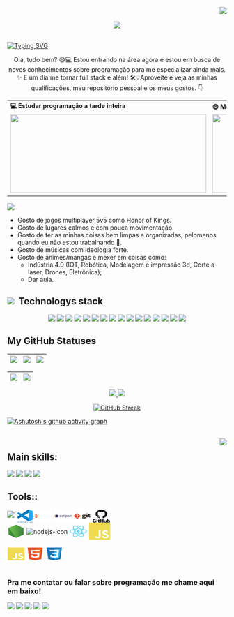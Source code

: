<img align="right" src="https://komarev.com/ghpvc/?username=alexx-pereira&color=2654FF&abbreviated=true&style=flat-square"><br>
<div align="center">
  <a href="https://github.com/alexx-pereira">
    <img align="center" src="https://raw.githubusercontent.com/gist/alexx-pereira/d3a956e8ad653734888818b163e97e68/raw/1e541c3ad996acb4ef1c1855151e47988fac6391/decoretion-github.svg" ">
  </a>
</div>
<br>

[![Typing SVG](https://readme-typing-svg.herokuapp.com?font=Fira+Code&weight=1000&size=50&duration=4000&pause=1000&color=ffffff&center=true&vCenter=true&random=false&width=1000&lines=HELLO%2C+My+name+is+José+Alex+:%29;I'm+17+years+old;I+am+Brazilian;I'm+a+computer+science+student+:%29)](https://git.io/typing-svg)

<p align="center">Olá, tudo bem? 😄💻 Estou entrando na área agora e estou em busca de novos conhecimentos sobre programação para me especializar ainda mais. ✨ E um dia me tornar full stack e além! 🛠️💡Aproveite e veja as minhas qualificações, meu repositório pessoal e os meus gostos. 👇 </p>

<div align="center">
  <table>
    <tr>
      <td><b>💻 Estudar programação a tarde inteira</b></td>
      <td><b>😄 Me divertir no tempo livre</b></td>
    </tr>
    <tr>
      <td><img src="https://res.cloudinary.com/practicaldev/image/fetch/s--yH1__SZq--/c_limit%2Cf_auto%2Cfl_progressive%2Cq_auto%2Cw_775/https://dev-to-uploads.s3.amazonaws.com/uploads/articles/ytshyt5ieabbodlgx2gr.png" width="450px" height="180px"></td>
      <td><img src="https://giffiles.alphacoders.com/219/219969.gif" width="450px" height="180px"> </td>
    </tr>
  </table>
</div>

<img align="center" src="https://raw.githubusercontent.com/gist/alexx-pereira/55a05646910e390ccb1e3cfb08bd13d3/raw/1c7c236c1c6645f1a3460ba9857d42727b70245e/decoration-github2.svg">

- Gosto de jogos multiplayer 5v5 como Honor of Kings.
- Gosto de lugares calmos e com pouca movimentação.
- Gosto de ter as minhas coisas bem limpas e organizadas, pelomenos quando eu não estou trabalhando 🤣.
- Gosto de músicas com ideologia forte.
- Gosto de animes/mangas e mexer em coisas como:
   - Indústria 4.0 (IOT, Robótica, Modelagem e impressão 3d, Corte a laser, Drones, Eletrônica);
   - Dar aula.

## <img src="https://raw.githubusercontent.com/kaueMarques/kaueMarques/master/hi.gif" height="30px"> &nbsp;Technologys stack

<div align="center">
  <!-- Python --> <img src="https://img.shields.io/badge/Python-14354C?style=for-the-badge&logo=python&logoColor=white">
  <!-- JavaScript --> <img src="https://img.shields.io/badge/JavaScript-F7DF1E?style=for-the-badge&logo=javascript&logoColor=black">
  <!-- HTML --> <img src="https://img.shields.io/badge/HTML5-E34F26?style=for-the-badge&logo=html5&logoColor=white">
  <!-- CSS --> <img src="https://img.shields.io/badge/CSS3-1572B6?style=for-the-badge&logo=css3&logoColor=white">
  <!-- Node.js --> <img src="https://img.shields.io/badge/Node.js-43853D?style=for-the-badge&logo=node.js&logoColor=white">
  <!-- Java --> <img src="https://img.shields.io/badge/Java-ED8B00?style=for-the-badge&logo=openjdk&logoColor=white">
  <!-- Bootstrap --> <img src="https://img.shields.io/badge/Bootstrap-563D7C?style=for-the-badge&logo=bootstrap&logoColor=white">
  <!-- Canva --> <img src="https://img.shields.io/badge/Canva-%2300C4CC.svg?&style=for-the-badge&logo=Canva&logoColor=white">
  <!-- Figma --> <img src="https://img.shields.io/badge/Figma-F24E1E?style=for-the-badge&logo=figma&logoColor=white">
  <!-- Arduino IDE --> <img src="https://img.shields.io/badge/Arduino_IDE-00979D?style=for-the-badge&logo=arduino&logoColor=white">
  <!-- SQL --> <img src="https://img.shields.io/badge/Microsoft%20SQL%20Server-CC2927?style=for-the-badge&logo=microsoft%20sql%20server&logoColor=white">
  <!-- Eclipse --> <img src="https://img.shields.io/badge/Eclipse-2C2255?style=for-the-badge&logo=eclipse&logoColor=white">
  <!-- Google Chits --> <img src="https://img.shields.io/badge/Google%20Sheets-34A853?style=for-the-badge&logo=google-sheets&logoColor=white">
  <!-- Git --> <img src="https://img.shields.io/badge/GIT-E44C30?style=for-the-badge&logo=git&logoColor=white">
  <!-- Git Hub--> <img src="https://img.shields.io/badge/-GitHub-62C7C9?style=for-the-badge&logo=github&labelColor=62C7C9">
  <!-- Visual Studio Code--> <img src="https://img.shields.io/badge/-Visual%20Studio%20Code-6420FF?style=for-the-badge&logo=visual-studio-code&logoColor=white&labelColor=6420FF">
  <br>
</div>

## My GitHub Statuses

| ![](http://github-profile-summary-cards.vercel.app/api/cards/stats?username=alexx-pereira&theme=algolia) | ![](http://github-profile-summary-cards.vercel.app/api/cards/repos-per-language?username=alexx-pereira&theme=algolia) | ![](http://github-profile-summary-cards.vercel.app/api/cards/most-commit-language?username=andreinaoliveira&theme=tokyonight) |
| :-: | :-: | :-: |

| ![](http://github-profile-summary-cards.vercel.app/api/cards/profile-details?username=alexx-pereira&theme=algolia) | ![](https://github-readme-streak-stats.herokuapp.com/?user=andreinaoliveira&theme=tokyonight&hide_border=true&date_format=M%20j%5B%2C%20Y%5D&background=1A1B27&stroke=35AFA3&ring=BF91F3&fire=BF91F3&currStreakNum=BF91F3&sideNums=BF91F3&currStreakLabel=BF91F3&sideLabels=BF91F3&dates=35AFA3) |
| :-: | :-: |









<div align="center">
  <a href="https://github.com/duribeiro">
    <img height="205em" src="https://github-readme-stats.vercel.app/api?username=alexx-pereira&show_icons=true&theme=radical&hide_border=false&show_owner=true"/>
    <img height="205em" src="https://github-readme-stats.vercel.app/api/top-langs/?username=alexx-pereira&theme=dracula&hide_border=false&&layout=compact"/>
  </a>
</div>

<div align="center">
 
[![GitHub Streak](https://github-readme-streak-stats.herokuapp.com?user=alexx-pereira&theme=windows-dark&locale=pt_BR&date_format=n%2Fj%5B%2FY%5D&card_width=1000)](https://git.io/streak-stats)

</div>


[![Ashutosh's github activity graph](https://github-readme-activity-graph.vercel.app/graph?username=alexx-pereira&bg_color=0d1117&color=36BCF7&line=1D5570&point=38B6FF&area=true&hide_border=true)](https://github.com/ashutosh00710/github-readme-activity-graph)



<div  align="left"> 
  <div style="display: inline_block"><br>

   <img align="right" height="590em" src="https://raw.githubusercontent.com/gist/alexx-pereira/fe606d23c1879116a6a5798f99840fe6/raw/8fe1c138604b9dddbffb865bdd142ddda7c301d2/alex-github-card.svg"/>
    <h2 align="left">Main skills: </h2>

   <a href="" target="_blank"><img src="https://img.shields.io/badge/HTML5-E34F26?style=for-the-badge&logo=html5&logoColor=white" target="_blank"></a>
   <a href="" target="_blank"><img src="https://img.shields.io/badge/CSS3-1572B6?style=for-the-badge&logo=css3&logoColor=white" target="_blank"></a>
   <a href="" target="_blank"><img src="https://img.shields.io/badge/-figma-366994?style=for-the-badge&logo=figma&labelColor=366994" target="_blank"></a>
   <a href="" target="_blank"><img src="https://img.shields.io/badge/Java-007396?style=for-the-badge&logo=java&logoColor=white" target="_blank"></a>
   <h2 align="left"> Tools:: </h2>
   <a href="" target="_blank"><img src="https://img.shields.io/badge/-Visual%20Studio%20Code-404137?style=for-the-badge&logo=visual-studio-code&logoColor=404137&labelColor=000000" target="_blank"></a>

   <img align="center" height="30" width="40" alt="Vs.Code" src="https://raw.githubusercontent.com/devicons/devicon/45200e3f2efe9e30a370be0504e97a8acf64bdd4/icons/vscode/vscode-original-wordmark.svg">
   <img align="center" height="30" width="40" alt="Replit" src="https://raw.githubusercontent.com/devicons/devicon/45200e3f2efe9e30a370be0504e97a8acf64bdd4/icons/replit/replit-original-wordmark.svg">
   <img align="center" height="30" width="40" alt="Eclipse" src="https://raw.githubusercontent.com/devicons/devicon/45200e3f2efe9e30a370be0504e97a8acf64bdd4/icons/eclipse/eclipse-original-wordmark.svg">
   <img align="center" height="30" width="40" alt="Git" src="https://raw.githubusercontent.com/devicons/devicon/45200e3f2efe9e30a370be0504e97a8acf64bdd4/icons/git/git-original-wordmark.svg">
   <img align="center" height="30" width="40" alt="GitHub" src="https://raw.githubusercontent.com/devicons/devicon/45200e3f2efe9e30a370be0504e97a8acf64bdd4/icons/github/github-original-wordmark.svg">
   </div>






<img align="center" height="30" width="40" alt="nodejs-icon" src="https://raw.githubusercontent.com/devicons/devicon/master/icons/nodejs/nodejs-original.svg">
    <img align="center" height="30" width="40" alt="nodejs-icon" src="https://raw.githubusercontent.com/jmnote/z-icons/master/svg/cpp.svg">

 <img align="center" height="30" width="40" alt="react-icon" src="https://raw.githubusercontent.com/devicons/devicon/master/icons/react/react-original.svg">




<img align="center" height="40" width="50" alt="js-icon"  src="https://raw.githubusercontent.com/devicons/devicon/master/icons/javascript/javascript-plain.svg">


    
<div style="display: inline_block"><br>
  <img align="center" alt="Js" height="30" width="40" src="https://raw.githubusercontent.com/devicons/devicon/master/icons/javascript/javascript-plain.svg">
  <img align="center" alt="HTML" height="30" width="40" src="https://raw.githubusercontent.com/devicons/devicon/master/icons/html5/html5-original.svg">
  <img align="center" alt="CSS" height="30" width="40" src="https://raw.githubusercontent.com/devicons/devicon/master/icons/css3/css3-original.svg">
 
</div>
 
<br>
 
### Pra me contatar ou falar sobre programação me chame aqui em baixo!
 
<div> 
  <a href="" target="_blank"><img src="https://img.shields.io/badge/YouTube-FF0000?style=for-the-badge&logo=youtube&logoColor=white" target="_blank"></a>
  <a href="" target="_blank"><img src="https://img.shields.io/badge/-Instagram-%23E4405F?style=for-the-badge&logo=instagram&logoColor=white" target="_blank"></a>
  <a href="" target="_blank"><img src="https://img.shields.io/badge/Discord-7289DA?style=for-the-badge&logo=discord&logoColor=white" target="_blank"></a> 
  <a href="mailto:jasp1@aluno.ifal.edu.br"><img src="https://img.shields.io/badge/-Gmail-%23333?style=for-the-badge&logo=gmail&logoColor=white" target="_blank"></a>
  <a href="" target="_blank"><img src="https://img.shields.io/badge/-LinkedIn-%230077B5?style=for-the-badge&logo=linkedin&logoColor=white" target="_blank"></a>
</div>
